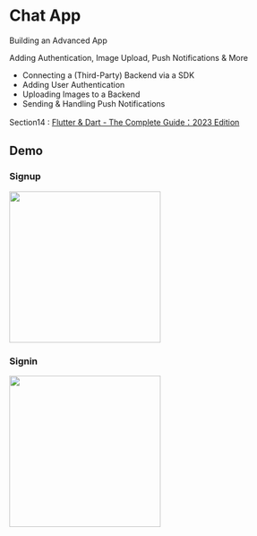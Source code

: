 # Chat App

Building an Advanced App

Adding Authentication, Image Upload, Push Notifications & More
- Connecting a (Third-Party) Backend via a SDK
- Adding User Authentication
- Uploading Images to a Backend
- Sending & Handling Push Notifications

Section14 : [Flutter & Dart - The Complete Guide：2023 Edition](https://www.udemy.com/course/learn-flutter-dart-to-build-ios-android-apps/)

## Demo
### Signup
<p float="left"><img src="./docs/ChatApp_Signup.gif" width="270" /></p>

### Signin
<p float="left"><img src="./docs/ChatApp_Signin.gif" width="270" /></p>
